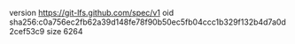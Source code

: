 version https://git-lfs.github.com/spec/v1
oid sha256:c0a756ec2fb62a39d148fe78f90b50ec5fb04ccc1b329f132b4d7a0d2cef53c9
size 6264
